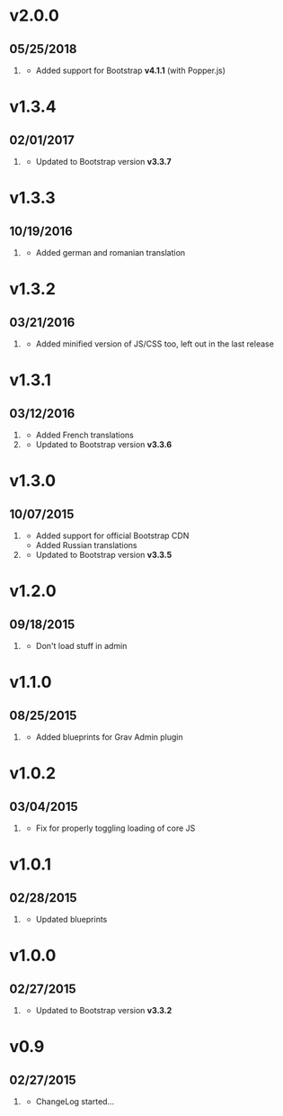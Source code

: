 # v2.0.0
## 05/25/2018

1. [](#new)
    * Added support for Bootstrap **v4.1.1** (with Popper.js)

# v1.3.4
## 02/01/2017

1. [](#improved)
    * Updated to Bootstrap version **v3.3.7**

# v1.3.3
## 10/19/2016

1. [](#new)
    * Added german and romanian translation

# v1.3.2
## 03/21/2016

1. [](#bugfix)
    * Added minified version of JS/CSS too, left out in the last release

# v1.3.1
## 03/12/2016

1. [](#new)
    * Added French translations
1. [](#improved)
    * Updated to Bootstrap version **v3.3.6**

# v1.3.0
## 10/07/2015

1. [](#new)
    * Added support for official Bootstrap CDN
    * Added Russian translations
1. [](#improved)
    * Updated to Bootstrap version **v3.3.5**

# v1.2.0
## 09/18/2015

1. [](#improved)
    * Don't load stuff in admin

# v1.1.0
## 08/25/2015

1. [](#improved)
    * Added blueprints for Grav Admin plugin

# v1.0.2
## 03/04/2015

1. [](#bugfix)
    * Fix for properly toggling loading of core JS

# v1.0.1
## 02/28/2015

1. [](#improved)
    * Updated blueprints

# v1.0.0
## 02/27/2015

1. [](#improved)
    * Updated to Bootstrap version **v3.3.2**

# v0.9
## 02/27/2015

1. [](#new)
    * ChangeLog started...
